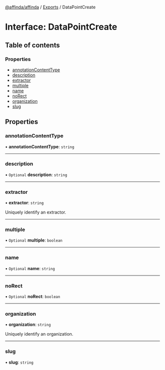 [@affinda/affinda](../README.md) / [Exports](../modules.md) / DataPointCreate

# Interface: DataPointCreate

## Table of contents

### Properties

- [annotationContentType](DataPointCreate.md#annotationcontenttype)
- [description](DataPointCreate.md#description)
- [extractor](DataPointCreate.md#extractor)
- [multiple](DataPointCreate.md#multiple)
- [name](DataPointCreate.md#name)
- [noRect](DataPointCreate.md#norect)
- [organization](DataPointCreate.md#organization)
- [slug](DataPointCreate.md#slug)

## Properties

### annotationContentType

• **annotationContentType**: `string`

___

### description

• `Optional` **description**: `string`

___

### extractor

• **extractor**: `string`

Uniquely identify an extractor.

___

### multiple

• `Optional` **multiple**: `boolean`

___

### name

• `Optional` **name**: `string`

___

### noRect

• `Optional` **noRect**: `boolean`

___

### organization

• **organization**: `string`

Uniquely identify an organization.

___

### slug

• **slug**: `string`
